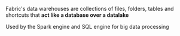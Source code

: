 
Fabric's data warehouses are collections of files, folders, tables and shortcuts that **act like a database over a datalake**

Used by the Spark engine and SQL engine for big data processing